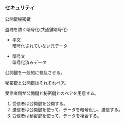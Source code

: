 ### セキュリティ


公開鍵秘密鍵

盗聴を防ぐ暗号化(共通鍵暗号化)  

- 平文  
暗号化されていない元データ  

- 暗号文  
暗号化済みデータ  

公開鍵を一般的に普及させる。  

秘密鍵と公開鍵はそれぞれペア。  

受信者側が公開鍵と秘密鍵とのペアを用意する。

1. 受信者は公開鍵を公開する。
2. 送信者は公開鍵を使って、データを暗号化し、送信する。  
3. 受信者は秘密鍵を使って、データを複合する。  
